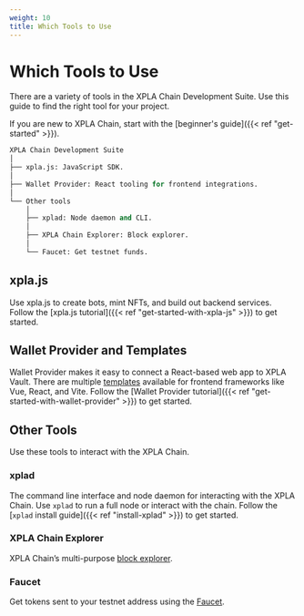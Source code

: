 ```yaml
---
weight: 10
title: Which Tools to Use
---
```

# Which Tools to Use

There are a variety of tools in the XPLA Chain Development Suite. Use this guide to find the right tool for your project.

If you are new to XPLA Chain, start with the [beginner's guide]({{< ref "get-started" >}}).

```python
XPLA Chain Development Suite
│
├── xpla.js: JavaScript SDK.
│
├── Wallet Provider: React tooling for frontend integrations.
│
└── Other tools
    │
    ├── xplad: Node daemon and CLI.
    │
    ├── XPLA Chain Explorer: Block explorer.
    │
    └── Faucet: Get testnet funds.
```

## xpla.js

Use xpla.js to create bots, mint NFTs, and build out backend services. Follow the [xpla.js tutorial]({{< ref "get-started-with-xpla-js" >}}) to get started.

## Wallet Provider and Templates

Wallet Provider makes it easy to connect a React-based web app to XPLA Vault. There are multiple [templates](https://templates.xpla.io/) available for frontend frameworks like Vue, React, and Vite. Follow the [Wallet Provider tutorial]({{< ref "get-started-with-wallet-provider" >}}) to get started.

## Other Tools

Use these tools to interact with the XPLA Chain.

### xplad

The command line interface and node daemon for interacting with the XPLA Chain. Use `xplad` to run a full node or interact with the chain. Follow the [`xplad` install guide]({{< ref "install-xplad" >}}) to get started.

### XPLA Chain Explorer

XPLA Chain’s multi-purpose [block explorer](https://explorer.xpla.io/).

### Faucet

Get tokens sent to your testnet address using the [Faucet](https://faucet.xpla.io).

